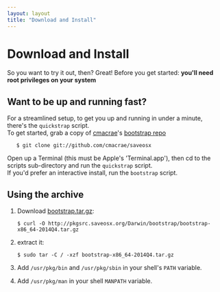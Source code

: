 ```yaml
---
layout: layout
title: "Download and Install"
---
```


Download and Install
====================

So you want to try it out, then? Great!
Before you get started: **you'll need root privileges on your system**

Want to be up and running fast?
-------------------------------
For a streamlined setup, to get you up and running in under a minute, there's the `quickstrap` script.  
To get started, grab a copy of [cmacrae](https://twitter.com/calumacrae)'s [bootstrap repo](https://github.com/cmacrae/saveosx)  

       $ git clone git://github.com/cmacrae/saveosx
	   
Open up a Terminal (this must be Apple's 'Terminal.app'), then cd to the scripts sub-directory and run the `quickstrap` script.  
If you'd prefer an interactive install, run the `bootstrap` script.  

Using the archive
-----------------

1. Download [bootstrap.tar.gz](http://pkgsrc.saveosx.org/Darwin/bootstrap/bootstrap-x86_64-2014Q4.tar.gz):

       $ curl -O http://pkgsrc.saveosx.org/Darwin/bootstrap/bootstrap-x86_64-2014Q4.tar.gz

2. extract it:

       $ sudo tar -C / -xzf bootstrap-x86_64-2014Q4.tar.gz

3. Add `/usr/pkg/bin` and `/usr/pkg/sbin` in your shell's `PATH` variable.
4. Add `/usr/pkg/man` in your shell `MANPATH` variable.


